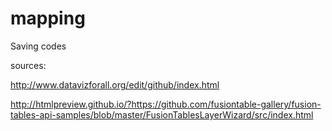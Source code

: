 # mapping
Saving codes

sources:

http://www.datavizforall.org/edit/github/index.html

http://htmlpreview.github.io/?https://github.com/fusiontable-gallery/fusion-tables-api-samples/blob/master/FusionTablesLayerWizard/src/index.html


